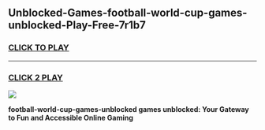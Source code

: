 
## Unblocked-Games-football-world-cup-games-unblocked-Play-Free-7r1b7
<h3>
<a href="https://premium76.site?title=football-world-cup-games-unblocked&ref=10A">CLICK TO PLAY</a></h3>
<hr>

<h3>
<a href="https://premium76.site?title=football-world-cup-games-unblocked&ref=10A">CLICK 2 PLAY</a>
  
</h3>

<a href="https://premium76.site?title=football-world-cup-games-unblocked&ref=10A"><img src="https://clearcache.store/games.png"></a>


**football-world-cup-games-unblocked games unblocked: Your Gateway to Fun and Accessible Online Gaming**
